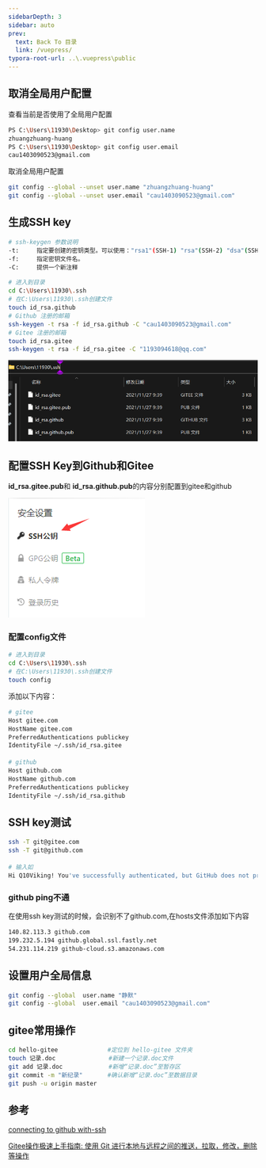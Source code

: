 ```yaml
---
sidebarDepth: 3
sidebar: auto
prev:
  text: Back To 目录
  link: /vuepress/
typora-root-url: ..\.vuepress\public
---
```




## 取消全局用户配置

查看当前是否使用了全局用户配置

```sh
PS C:\Users\11930\Desktop> git config user.name
zhuangzhuang-huang
PS C:\Users\11930\Desktop> git config user.email
cau1403090523@gmail.com
```

取消全局用户配置

```sh
git config --global --unset user.name "zhuangzhuang-huang"
git config --global --unset user.email "cau1403090523@gmail.com"
```



## 生成SSH key

```sh
# ssh-keygen 参数说明
-t:		指定要创建的密钥类型。可以使用："rsa1"(SSH-1) "rsa"(SSH-2) "dsa"(SSH-2)
-f:		指定密钥文件名。
-C:		提供一个新注释
```

```sh
# 进入到目录
cd C:\Users\11930\.ssh
# 在C:\Users\11930\.ssh创建文件 
touch id_rsa.github
# Github 注册的邮箱
ssh-keygen -t rsa -f id_rsa.github -C "cau1403090523@gmail.com"
# Gitee 注册的邮箱
touch id_rsa.gitee
ssh-keygen -t rsa -f id_rsa.gitee -C "1193094618@qq.com" 
```

![202111271126733](/images/vuepress/202111271126733.png)

## 配置SSH Key到Github和Gitee

**id_rsa.gitee.pub**和 **id_rsa.github.pub**的内容分别配置到gitee和github

![202111271126276](/images/vuepress/202111271126276.png)

### 配置config文件

```sh
# 进入到目录
cd C:\Users\11930\.ssh
# 在C:\Users\11930\.ssh创建文件 
touch config
```
添加以下内容：

```sh
# gitee
Host gitee.com
HostName gitee.com
PreferredAuthentications publickey
IdentityFile ~/.ssh/id_rsa.gitee

# github
Host github.com
HostName github.com
PreferredAuthentications publickey
IdentityFile ~/.ssh/id_rsa.github
```



## SSH key测试

```sh
ssh -T git@gitee.com
ssh -T git@github.com

# 输入如
Hi Q10Viking! You've successfully authenticated, but GitHub does not provide shell access.
```

### github ping不通

在使用ssh key测试的时候，会识别不了github.com,在hosts文件添加如下内容

```sh
140.82.113.3 github.com
199.232.5.194 github.global.ssl.fastly.net
54.231.114.219 github-cloud.s3.amazonaws.com
```



## 设置用户全局信息

```sh
git config --global  user.name "静默"
git config --global  user.email "cau1403090523@gmail.com"
```





## gitee常用操作

```sh
cd hello-gitee              #定位到 hello-gitee 文件夹
touch 记录.doc               #新建一个记录.doc文件
git add 记录.doc             #新增“记录.doc”至暂存区
git commit -m "新纪录"       #确认新增“记录.doc”至数据目录
git push -u origin master
```



## 参考

[connecting to github with-ssh](https://docs.github.com/en/authentication/connecting-to-github-with-ssh/checking-for-existing-ssh-keys)

[Gitee操作极速上手指南: 使用 Git 进行本地与远程之间的推送，拉取，修改，删除等操作](https://gitee.com/mvphp/gitee_yes)